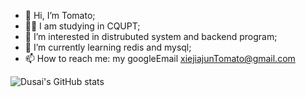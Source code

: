 - 👋 Hi, I’m Tomato;
- 👨‍🎓 I am studying in CQUPT;
- 👀 I’m interested in distrubuted system and backend program;
- 🌱 I’m currently learning redis and mysql;
- 📫 How to reach me: my googleEmail xiejiajunTomato@gmail.com 


![Dusai's GitHub stats](https://github-readme-stats.vercel.app/api?username=xihongshi153)


<!---
xihongshi153/xihongshi153 is a ✨ special ✨ repository because its `README.md` (this file) appears on your GitHub profile.
You can click the Preview link to take a look at your changes.
--->
